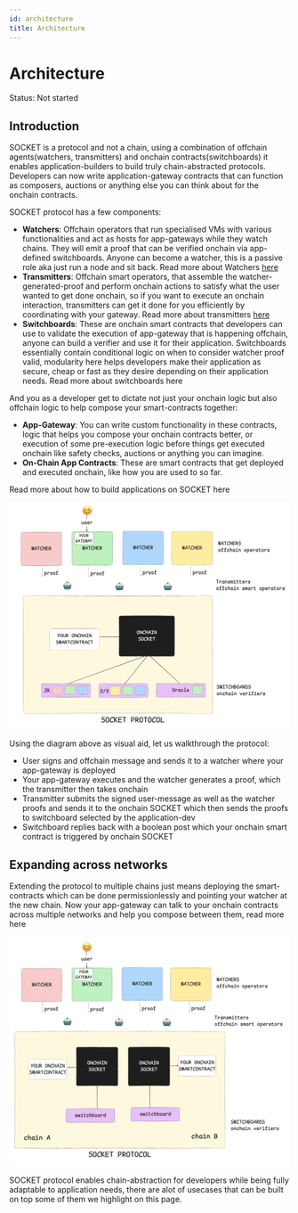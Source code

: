 ```yaml
---
id: architecture
title: Architecture
---
```


# Architecture

Status: Not started

## Introduction

SOCKET is a protocol and not a chain, using a combination of offchain agents(watchers, transmitters) and onchain contracts(switchboards) it enables application-builders to build truly chain-abstracted protocols. Developers can now write application-gateway contracts that can function as composers, auctions or anything else you can think about for the onchain contracts.

SOCKET protocol has a few components:

- **Watchers**: Offchain operators that run specialised VMs with various functionalities and act as hosts for app-gateways while they watch chains. They will emit a proof that can be verified onchain via app-defined switchboards. Anyone can become a watcher, this is a passive role aka just run a node and sit back. Read more about Watchers [here](/watchers)
- **Transmitters**: Offchain smart operators, that assemble the watcher-generated-proof and perform onchain actions to satisfy what the user wanted to get done onchain, so if you want to execute an onchain interaction, transmitters can get it done for you efficiently by coordinating with your gateway. Read more about transmitters [here](/transmitters)
- **Switchboards**: These are onchain smart contracts that developers can use to validate the execution of app-gateway that is happening offchain, anyone can build a verifier and use it for their application. Switchboards essentially contain conditional logic on when to consider watcher proof valid, modularity here helps developers make their application as secure, cheap or fast as they desire depending on their application needs. Read more about switchboards here

And you as a developer get to dictate not just your onchain logic but also offchain logic to help compose your smart-contracts together:

- **App-Gateway**: You can write custom functionality in these contracts, logic that helps you compose your onchain contracts better, or execution of some pre-execution logic before things get executed onchain like safety checks, auctions or anything you can imagine.
- **On-Chain App Contracts**: These are smart contracts that get deployed and executed onchain, like how you are used to so far.

Read more about how to build applications on SOCKET here

![image.png](../static/img/architecture.png)

Using the diagram above as visual aid, let us walkthrough the protocol:

- User signs and offchain message and sends it to a watcher where your app-gateway is deployed
- Your app-gateway executes and the watcher generates a proof, which the transmitter then takes onchain
- Transmitter submits the signed user-message as well as the watcher proofs and sends it to the onchain SOCKET which then sends the proofs to switchboard selected by the application-dev
- Switchboard replies back with a boolean post which your onchain smart contract is triggered by onchain SOCKET

## Expanding across networks

Extending the protocol to multiple chains just means deploying the smart-contracts which can be done permissionlessly and pointing your watcher at the new chain. Now your app-gateway can talk to your onchain contracts across multiple networks and help you compose between them, read more here

![image.png](../static/img/architecture2.png)

SOCKET protocol enables chain-abstraction for developers while being fully adaptable to application needs, there are alot of usecases that can be built on top some of them we highlight on this page.
